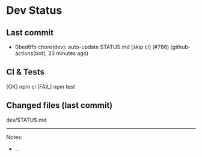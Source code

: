 # Dev Status

## Last commit
- 0bed6fb chore(dev): auto-update STATUS.md [skip ci] (#786) (github-actions[bot], 23 minutes ago)
## CI & Tests
[OK] npm ci
[FAIL] npm test

## Changed files (last commit)
dev/STATUS.md

---
Notes:
- ...
